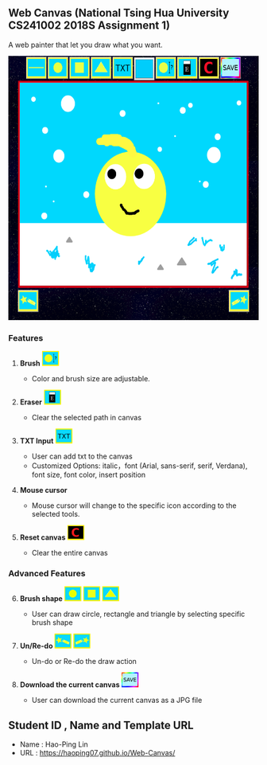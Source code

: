 ## Web Canvas (National Tsing Hua University CS241002 2018S Assignment 1)
A web painter that let you draw what you want.

<img src="preview.png" width="600px" height="531px" alt="preview"></img>

### Features

1. <b>Brush</b>
    <img src="pic/brushsize.png" width="34px" height="30px" alt="preview"></img>
    * Color and brush size are adjustable.

2. <b>Eraser</b>
    <img src="pic/eraser.png" width="34px" height="30px" alt="preview"></img>
    * Clear the selected path in canvas
 
3. <b>TXT Input</b>
    <img src="pic/txt.png" width="34px" height="30px" alt="preview"></img>
    * User can add txt to the canvas
    * Customized Options: italic，font (Arial, sans-serif, serif, Verdana), font size, font color, insert position
    
4. <b>Mouse cursor</b>
    * Mouse cursor will change to the specific icon according to the selected tools.

5. <b>Reset canvas</b>  <img src="pic/clear.png" width="34px" height="30px" alt="preview"></img>
    * Clear the entire canvas

### Advanced Features

6. <b>Brush shape</b>
    <img src="pic/circle.png" width="34px" height="30px" alt="preview"></img>
    <img src="pic/rec.png" width="34px" height="30px" alt="preview"></img>
    <img src="pic/triangle.png" width="34px" height="30px" alt="preview"></img>
    * User can draw circle, rectangle and triangle by selecting specific brush shape 

7. <b>Un/Re-do</b>
    <img src="pic/undo.png" width="34px" height="30px" alt="preview"></img>
    <img src="pic/redo.png" width="34px" height="30px" alt="preview"></img>
    * Un-do or Re-do the draw action

8. <b>Download the current canvas</b>
    <img src="pic/save.png" width="34px" height="30px" alt="preview"></img>
    * User can download the current canvas as a JPG file

## Student ID , Name and Template URL
-  Name : Hao-Ping Lin
-  URL : https://haoping07.github.io/Web-Canvas/
